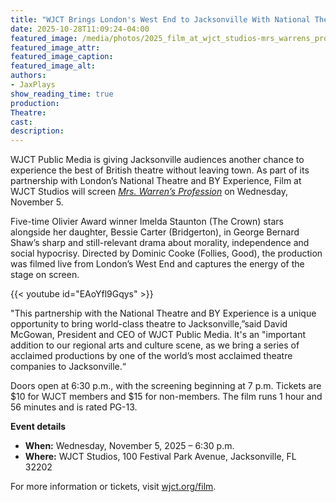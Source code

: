 ```yaml
---
title: "WJCT Brings London's West End to Jacksonville With National Theatre Live's 'Mrs. Warren's Profession'"
date: 2025-10-28T11:09:24-04:00
featured_image: /media/photos/2025_film_at_wjct_studios-mrs_warrens_profession.webp
featured_image_attr: 
featured_image_caption: 
featured_image_alt: 
authors: 
- JaxPlays
show_reading_time: true
production: 
Theatre: 
cast: 
description:
---
```

WJCT Public Media is giving Jacksonville audiences another chance to experience the best of British theatre without leaving town. As part of its partnership with London’s National Theatre and BY Experience, Film at WJCT Studios will screen *[Mrs. Warren’s Profession](https://wjct.org/events/film/nt-live-mrs-warrens-profession/?utm_source=jaxplays&utm_medium=web&utm_content=mrs-warrens-profession)* on Wednesday, November 5.<!--more-->

Five-time Olivier Award winner Imelda Staunton (The Crown) stars alongside her daughter, Bessie Carter (Bridgerton), in George Bernard Shaw’s sharp and still-relevant drama about morality, independence and social hypocrisy. Directed by Dominic Cooke (Follies, Good), the production was filmed live from London’s West End and captures the energy of the stage on screen.

{{< youtube id="EAoYfl9Gqys" >}}

"This partnership with the National Theatre and BY Experience is a unique opportunity to bring world-class theatre to Jacksonville,”said David McGowan, President and CEO of WJCT Public Media. It's an "important addition to our regional arts and culture scene, as we bring a series of acclaimed productions by one of the world’s most acclaimed theatre companies to Jacksonville.“

Doors open at 6:30 p.m., with the screening beginning at 7 p.m. Tickets are $10 for WJCT members and $15 for non-members. The film runs 1 hour and 56 minutes and is rated PG-13.

**Event details**
- **When:** Wednesday, November 5, 2025 – 6:30 p.m.
- **Where:** WJCT Studios, 100 Festival Park Avenue, Jacksonville, FL 32202

For more information or tickets, visit [wjct.org/film](https://wjct.org/events/film/nt-live-mrs-warrens-profession/?utm_source=jaxplays&utm_medium=web&utm_content=wjct.org-film).
